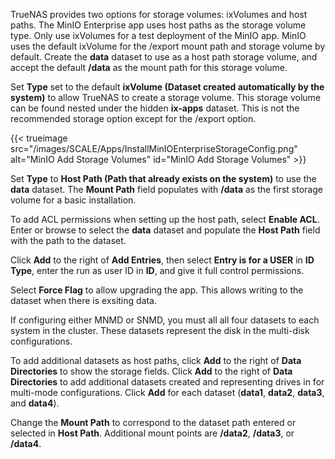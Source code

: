 &NewLine;

TrueNAS provides two options for storage volumes: ixVolumes and host paths.
The MinIO Enterprise app uses host paths as the storage volume type. Only use ixVolumes for a test deployment of the MinIO app.
MinIO uses the default ixVolume for the /export mount path and storage volume by default.
Create the **data** dataset to use as a host path storage volume, and accept the default **/data** as the mount path for this storage volume.

Set **Type** set to the default **ixVolume (Dataset created automatically by the system)** to allow TrueNAS to create a storage volume.
This storage volume can be found nested under the hidden **ix-apps** dataset. This is not the recommended storage option except for the /export option.

{{< trueimage src="/images/SCALE/Apps/InstallMinIOEnterpriseStorageConfig.png" alt="MinIO Add Storage Volumes" id="MinIO Add Storage Volumes" >}}

Set **Type** to **Host Path (Path that already exists on the system)** to use the **data** dataset.
The **Mount Path** field populates with **/data** as the first storage volume for a basic installation.

To add ACL permissions when setting up the host path, select **Enable ACL**.
Enter or browse to select the **data** dataset and populate the **Host Path** field with the path to the dataset.

Click **Add** to the right of **Add Entries**, then select **Entry is for a USER** in **ID Type**, enter the run as user ID in **ID**, and give it full control permissions.

Select **Force Flag** to allow upgrading the app. This allows writing to the dataset when there is exsiting data.

If configuring either MNMD or SNMD, you must all all four datasets to each system in the cluster. These datasets represent the disk in the multi-disk configurations.

To add additional datasets as host paths, click **Add** to the right of **Data Directories** to show the storage fields.
Click **Add** to the right of **Data Directories** to add additional datasets created and representing drives in for multi-mode configurations.
Click **Add** for each dataset (**data1**, **data2**, **data3**, and **data4**).

Change the **Mount Path** to correspond to the dataset path entered or selected in **Host Path**.
Additional mount points are **/data2**, **/data3**, or **/data4**.